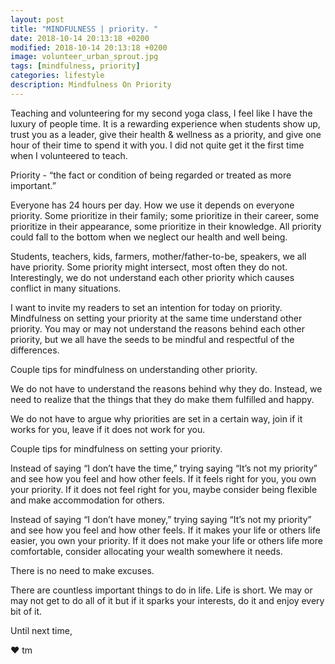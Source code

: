 ```yaml
---
layout: post
title: "MINDFULNESS | priority. "
date: 2018-10-14 20:13:18 +0200
modified: 2018-10-14 20:13:18 +0200
image: volunteer_urban_sprout.jpg
tags: [mindfulness, priority]
categories: lifestyle
description: Mindfulness On Priority
---
```


Teaching and volunteering for my second yoga class, I feel like I have the luxury of people time. It is a rewarding experience when students show up, trust you as a leader, give their health & wellness as a priority, and give one hour of their time to spend it with you. I did not quite get it the first time when I volunteered to teach.


Priority - “the fact or condition of being regarded or treated as more important.”


Everyone has 24 hours per day. How we use it depends on everyone priority. Some prioritize in their family; some prioritize in their career, some prioritize in their appearance, some prioritize in their knowledge. All priority could fall to the bottom when we neglect our health and well being. 

Students, teachers, kids, farmers, mother/father-to-be, speakers, we all have priority. Some priority might intersect, most often they do not. Interestingly, we do not understand each other priority which causes conflict in many situations.

I want to invite my readers to set an intention for today on priority. Mindfulness on setting your priority at the same time understand other priority. You may or may not understand the reasons behind each other priority, but we all have the seeds to be mindful and respectful of the differences.

Couple tips for mindfulness on understanding other priority.

We do not have to understand the reasons behind why they do. Instead, we need to realize that the things that they do make them fulfilled and happy.

We do not have to argue why priorities are set in a certain way, join if it works for you, leave if it does not work for you.

Couple tips for mindfulness on setting your priority.

Instead of saying “I don’t have the time,” trying saying “It’s not my priority” and see how you feel and how other feels. If it feels right for you, you own your priority. If it does not feel right for you, maybe consider being flexible and make accommodation for others.

Instead of saying “I don’t have money,” trying saying “It’s not my priority” and see how you feel and how other feels. If it makes your life or others life easier, you own your priority. If it does not make your life or others life more comfortable, consider allocating your wealth somewhere it needs.

There is no need to make excuses.

There are countless important things to do in life. Life is short. We may or may not get to do all of it but if it sparks your interests, do it and enjoy every bit of it.



Until next time,

❤ tm




